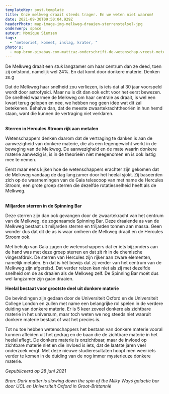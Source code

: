 ```yaml
---
templateKey: post.template
title: Onze melkweg draait steeds trager. En we weten niet waarom!
date: 2021-09-30T09:50:04.929Z
headerPhoto: map-image-img-melkweg-draaien-sterrenstelsel-jpg
onderwerp: space
auteur: Monique Siemsen
tags:
  - "meteoriet, komeet, inslag, krater, "
photo's:
  - map-bron-pixabay-com-mattcaz-onderschrift-de-wetenschap-vreest-meteorieten-omdat-zij-behoorlijk-schade-aan-de-aarde-kunnen-toebrengen-deze-krater-in-arizone-vs-is-door-zon-meteoriet-veroorzaakt-image-img-krater-arizona-meteorietins
---
```

De Melkweg draait een stuk langzamer om haar centrum dan ze deed, toen zij ontstond, namelijk wel 24%. En dat komt door donkere materie. Denken ze.g

Dat de Melkweg haar snelheid zou verliezen, is iets dat al 30 jaar voorspeld wordt door astrofysici. Maar nu is dit dan ook echt voor het eerst bewezen. De snelheid waarmee de Melkweg om haar centrale as draait, is wel een kwart terug gelopen en nee, we hebben nog geen idee wat dit zal betekenen. Behalve dan, dat de meeste zwaartekrachttheoriën in hun hemd staan, want die kunnen de vertraging niet verklaren.

**\
Sterren in Hercules Stroom rijk aan metalen**

Wetenschappers denken daarom dat de vertraging te danken is aan de aanwezigheid van donkere materie, die als een tegengewicht werkt in de beweging van de Melkweg. De aanwezigheid en de mate waarin donkere materie aanwezig is, is in de theorieën niet meegenomen en is ook lastig mee te nemen.

Eerst maar eens kijken hoe de wetenschappers erachter zijn gekomen dat de Melkweg vandaag de dag langzamer door het heelal sjokt. Zij baseerden zich op de waarnemingen van de Gaia telescoop van met name de Hercules Stroom, een grote groep sterren die dezelfde rotatiesnelheid heeft als de Melkweg. 

**\
Miljarden sterren in de Spinning Bar**

Deze sterren zijn dan ook gevangen door de zwaartekracht van het centrum van de Melkweg, de zogenaamde Spinning Bar. Deze draaiende as van de Melkweg bestaat uit miljarden sterren en triljarden tonnen aan massa. Geen wonder dus dat dit de as is waar omheen de Melkweg draait en de Hercules Stroom ook. 

Met behulp van Gaia zagen de wetenschappers dat er iets bijzonders aan de hand was met deze groep sterren en dat zit ḿ in de chemische vingerafdruk. De sterren van Hercules zijn rijker aan zware elementen, namelijk metalen. En dat is hét bewijs dat zij verder van het centrum van de Melkweg zijn afgereisd. Dat verder reizen kan niet als zij met dezelfde snelheid om de as draaien als de Melkweg zelf. De Spinning Bar moét dus wel langzamer zijn gaan draaien.

**Heelal bestaat voor grootste deel uit donkere materie**

De bevindingen zijn gedaan door de Universiteit Oxford en de Universiteit College London en zullen met name een belangrijke rol spelen in de verdere duiding van donkere materie. Er is 5 keer zoveel donkere als zichtbare materie in het universum, maar toch weten we nog steeds niet waaruit donkere materie bestaat of wat het precies is. 

Tot nu toe hebben wetenschappers het bestaan van donkere materie vooral kunnen afleiden uit het gedrag en de baan die de zichtbare materie in het heelal aflegt. De donkere materie is onzichtbaar, maar de invloed op zichtbare materie niet en die invloed is iets, dat de laatste jaren veel onderzoek vergt. Met deze nieuwe studieresultaten hoopt men weer iets verder te komen in de duiding van de nog immer mysterieuze donkere materie.  

*Gepubliceerd op 28 juni 2021*

*Bron: Dark matter is slowing down the spin of the Milky Wayś galactic bar door UCL en Universiteit Oxford in Groot-Brittannië*